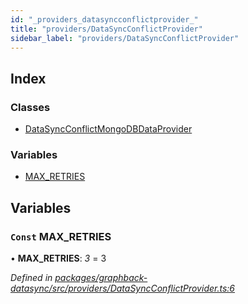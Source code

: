 ```yaml
---
id: "_providers_datasyncconflictprovider_"
title: "providers/DataSyncConflictProvider"
sidebar_label: "providers/DataSyncConflictProvider"
---
```


## Index

### Classes

* [DataSyncConflictMongoDBDataProvider](../classes/_providers_datasyncconflictprovider_.datasyncconflictmongodbdataprovider.md)

### Variables

* [MAX_RETRIES](_providers_datasyncconflictprovider_.md#const-max_retries)

## Variables

### `Const` MAX_RETRIES

• **MAX_RETRIES**: *3* = 3

*Defined in [packages/graphback-datasync/src/providers/DataSyncConflictProvider.ts:6](https://github.com/aerogear/graphback/blob/63664df15/packages/graphback-datasync/src/providers/DataSyncConflictProvider.ts#L6)*
